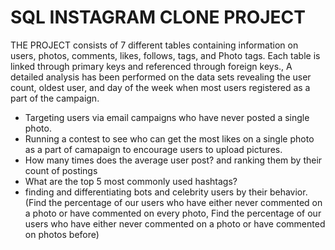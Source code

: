 # SQL INSTAGRAM CLONE PROJECT

THE PROJECT consists of 7 different tables containing information on users, photos, comments, likes, follows, tags, and Photo tags. Each table is linked through primary keys and referenced through foreign keys.,
A detailed analysis has been performed on the data sets revealing the user count, oldest user, and day of the week when most users registered as a part of the campaign.
- Targeting users via email campaigns who have never posted a single photo.
- Running a contest to see who can get the most likes on a single photo as a part of camapaign to encourage users to upload pictures.
- How many times does the average user post? and ranking them by their count of postings
- What are the top 5 most commonly used hashtags? 
- finding and differentiating bots and celebrity users by their behavior.(Find the percentage of our users who have either never commented on a photo or have commented on every photo,   Find the percentage of our users who have either never commented on a photo or have commented on photos before)
